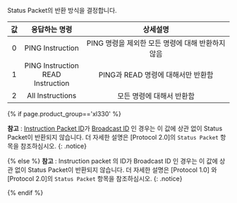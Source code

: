 Status Packet의 반환 방식을 결정합니다.

| 값 |             응답하는 명령              |                     상세설명                      |
|:--:|:--------------------------------------:|:-------------------------------------------------:|
| 0  |            PING Instruction            | PING 명령을 제외한 모든 명령에 대해 반환하지 않음 |
| 1  | PING Instruction<br />READ Instruction |        PING과 READ 명령에 대해서만 반환함         |
| 2  |            All Instructions            |             모든 명령에 대해서 반환함             |

{% if page.product_group=='xl330' %}

**참고** : [Instruction Packet ID](/docs/kr/dxl/protocol2/)가 [Broadcast ID](/docs/kr/dxl/protocol2/#packet-id) 인 경우는 이 값에 상관 없이 Status Packet이 반환되지 않습니다. 더 자세한 설명은 [Protocol 2.0]의 `Status Packet` 항목을 참조하심시오.
{: .notice}

{% else %}
**참고** : Instruction packet 의 ID가  Broadcast ID 인 경우는 이 값에 상관 없이 Status Packet이 반환되지 않습니다. 더 자세한 설명은 [Protocol 1.0] 와 [Protocol 2.0]의 `Status Packet` 항목을 참조하심시오.
{: .notice}

{% endif %}

